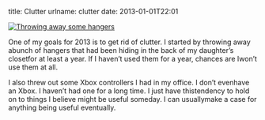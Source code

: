 title: Clutter
urlname: clutter
date: 2013-01-01T22:01

[![Throwing away some hangers](https://dl.dropboxusercontent.com/s/j2v9igvqbd69vod/20121231-hangers.jpg)](http://instagram.com/p/T6HJIerl_z/)

One of my goals for 2013 is to get rid of clutter. I started by throwing away abunch of hangers that had been hiding in the back of my daughter&#x02bc;s closetfor at least a year. If I haven&#x02bc;t used them for a year, chances are Iwon&#x02bc;t use them at all.

I also threw out some Xbox controllers I had in my office. I don&#x02bc;t evenhave an Xbox. I haven&#x02bc;t had one for a long time. I just have thistendency to hold on to things I believe might be useful someday. I can usuallymake a case for anything being useful eventually.